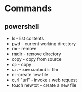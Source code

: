 # Commands

## powershell 
- ls - list contents
- pwd - current working directory
- rm - remove
- rmdir - remove directory
- copy - copy from source
- cp - copy
- cat - see content in file
- ni -create new file
- curl "url" - invoke a web request
- touch new.txt - create a new file